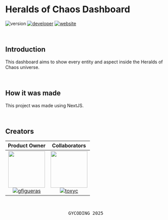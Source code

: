 # Heralds of Chaos Dashboard

![version](https://img.shields.io/badge/version-1.0.0-gold?style=for-the-badge)
[![developer](https://img.shields.io/badge/developed-GYCODING-B833FF?style=for-the-badge)](https://gycoding.com)
[![website](https://img.shields.io/badge/website-link-lightgrey?style=for-the-badge)](https://heraldsofchaos.gycoding.com)

<br>

## Introduction

This dashboard aims to show every entity and aspect inside the Heralds of Chaos universe.

<br>

## How it was made

This project was made using NextJS.

<br>

## Creators

|                                                                                         Product Owner                                                                                         |                                                                               Collaborators                                                                                |
| :-------------------------------------------------------------------------------------------------------------------------------------------------------------------------------------------: | :------------------------------------------------------------------------------------------------------------------------------------------------------------------------: |
| <img src="https://github.com/gy-gfigueras.png?size=115" width=115> <br> [![gfigueras](https://img.shields.io/badge/gy-gfigueras-B833FF?style=for-the-badge)](https://github.com/gy-gfigueras) | <img src="https://github.com/gy-toxyc.png?size=115" width=115> <br> [![toxyc](https://img.shields.io/badge/toxyc-yellow?style=for-the-badge)](https://github.com/gy-toxyc) |

<br>

<pre align="center">GYCODING 2025</pre>
